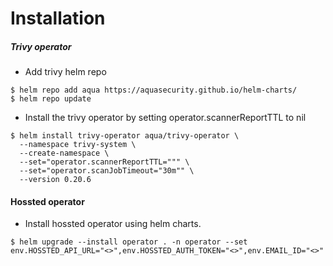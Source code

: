 # Installation

##### Trivy operator
- Add trivy helm repo

```
$ helm repo add aqua https://aquasecurity.github.io/helm-charts/
$ helm repo update
```

- Install the trivy operator by setting operator.scannerReportTTL to nil

```
$ helm install trivy-operator aqua/trivy-operator \
  --namespace trivy-system \
  --create-namespace \
  --set="operator.scannerReportTTL=""" \
  --set="operator.scanJobTimeout="30m"" \
  --version 0.20.6
```

#### Hossted operator 
- Install hossted operator using helm charts.

```
$ helm upgrade --install operator . -n operator --set env.HOSSTED_API_URL="<>",env.HOSSTED_AUTH_TOKEN="<>",env.EMAIL_ID="<>" 
```
